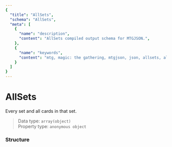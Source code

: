 ```yaml
---
{
  "title": "AllSets",
  "schema": "AllSets",
  "meta": [
    {
      "name": "description",
      "content": "AllSets compiled output schema for MTGJSON.",
    },
    {
      "name": "keywords",
      "content": "mtg, magic: the gathering, mtgjson, json, allsets, all sets",
    }
  ]
}
---
```


# AllSets

Every set and all cards in that set.

> Data type: `array(object)`  
> Property type: `anonymous object`  

### Structure

<GenerateTable/>